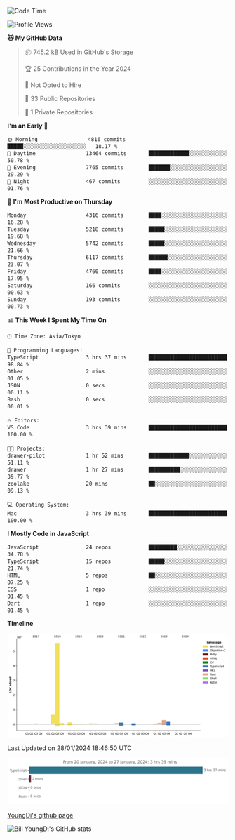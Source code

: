 <!--START_SECTION:waka-->
![Code Time](http://img.shields.io/badge/Code%20Time-336%20hrs%2042%20mins-blue)

![Profile Views](http://img.shields.io/badge/Profile%20Views-0-blue)

**🐱 My GitHub Data** 

> 📦 745.2 kB Used in GitHub's Storage 
 > 
> 🏆 25 Contributions in the Year 2024
 > 
> 🚫 Not Opted to Hire
 > 
> 📜 33 Public Repositories 
 > 
> 🔑 1 Private Repositories 
 > 
**I'm an Early 🐤** 

```text
🌞 Morning                4816 commits        █████░░░░░░░░░░░░░░░░░░░░   18.17 % 
🌆 Daytime                13464 commits       █████████████░░░░░░░░░░░░   50.78 % 
🌃 Evening                7765 commits        ███████░░░░░░░░░░░░░░░░░░   29.29 % 
🌙 Night                  467 commits         ░░░░░░░░░░░░░░░░░░░░░░░░░   01.76 % 
```
📅 **I'm Most Productive on Thursday** 

```text
Monday                   4316 commits        ████░░░░░░░░░░░░░░░░░░░░░   16.28 % 
Tuesday                  5218 commits        █████░░░░░░░░░░░░░░░░░░░░   19.68 % 
Wednesday                5742 commits        █████░░░░░░░░░░░░░░░░░░░░   21.66 % 
Thursday                 6117 commits        ██████░░░░░░░░░░░░░░░░░░░   23.07 % 
Friday                   4760 commits        ████░░░░░░░░░░░░░░░░░░░░░   17.95 % 
Saturday                 166 commits         ░░░░░░░░░░░░░░░░░░░░░░░░░   00.63 % 
Sunday                   193 commits         ░░░░░░░░░░░░░░░░░░░░░░░░░   00.73 % 
```


📊 **This Week I Spent My Time On** 

```text
🕑︎ Time Zone: Asia/Tokyo

💬 Programming Languages: 
TypeScript               3 hrs 37 mins       █████████████████████████   98.84 % 
Other                    2 mins              ░░░░░░░░░░░░░░░░░░░░░░░░░   01.05 % 
JSON                     0 secs              ░░░░░░░░░░░░░░░░░░░░░░░░░   00.11 % 
Bash                     0 secs              ░░░░░░░░░░░░░░░░░░░░░░░░░   00.01 % 

🔥 Editors: 
VS Code                  3 hrs 39 mins       █████████████████████████   100.00 % 

🐱‍💻 Projects: 
drawer-pilot             1 hr 52 mins        █████████████░░░░░░░░░░░░   51.11 % 
drawer                   1 hr 27 mins        ██████████░░░░░░░░░░░░░░░   39.77 % 
zoolake                  20 mins             ██░░░░░░░░░░░░░░░░░░░░░░░   09.13 % 

💻 Operating System: 
Mac                      3 hrs 39 mins       █████████████████████████   100.00 % 
```

**I Mostly Code in JavaScript** 

```text
JavaScript               24 repos            █████████░░░░░░░░░░░░░░░░   34.78 % 
TypeScript               15 repos            █████░░░░░░░░░░░░░░░░░░░░   21.74 % 
HTML                     5 repos             ██░░░░░░░░░░░░░░░░░░░░░░░   07.25 % 
CSS                      1 repo              ░░░░░░░░░░░░░░░░░░░░░░░░░   01.45 % 
Dart                     1 repo              ░░░░░░░░░░░░░░░░░░░░░░░░░   01.45 % 
```



**Timeline**

![Lines of Code chart](https://raw.githubusercontent.com/Youngdi/Youngdi/master/assets/bar_graph.png)


 Last Updated on 28/01/2024 18:46:50 UTC
<!--END_SECTION:waka-->

![wakatime](./images/stat.svg)

[YoungDi's github page](https://youngdi.github.io)

![Bill YoungDi's GitHub stats](https://github-readme-stats.vercel.app/api?username=youngdi&count_private=true&show_icons=true)
